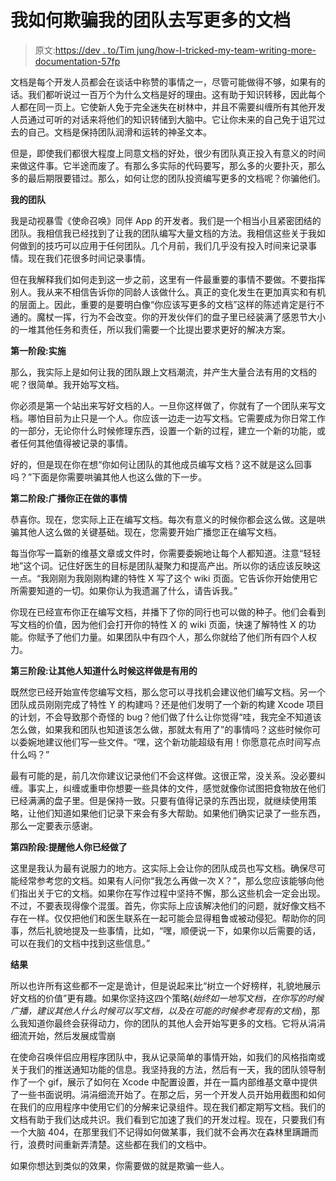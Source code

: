 # 我如何欺骗我的团队去写更多的文档

> 原文:[https://dev . to/Tim jung/how-I-tricked-my-team-writing-more-documentation-57fp](https://dev.to/timjung/how-i-tricked-my-team-into-writing-more-documentation-57fp)

文档是每个开发人员都会在谈话中称赞的事情之一，尽管可能做得不够，如果有的话。我们都听说过一百万个为什么文档是好的理由。这有助于知识转移，因此每个人都在同一页上。它使新人免于完全迷失在树林中，并且不需要纠缠所有其他开发人员通过可听的对话来将他们的知识转储到大脑中。它让你未来的自己免于诅咒过去的自己。文档是保持团队润滑和运转的神圣文本。

但是，即使我们都很大程度上同意文档的好处，很少有团队真正投入有意义的时间来做这件事。它半途而废了。有那么多实际的代码要写，那么多的火要扑灭，那么多的最后期限要错过。那么，如何让您的团队投资编写更多的文档呢？你骗他们。

**我的团队**

我是动视暴雪《使命召唤》同伴 App 的开发者。我们是一个相当小且紧密团结的团队。我相信我已经找到了让我的团队编写大量文档的方法。我相信这些关于我如何做到的技巧可以应用于任何团队。几个月前，我们几乎没有投入时间来记录事情。现在我们花很多时间记录事情。

但在我解释我们如何走到这一步之前，这里有一件最重要的事情不要做。不要指挥别人。我从来不相信告诉你的同龄人该做什么。真正的变化发生在更加真实和有机的层面上。因此，重要的是要明白像“你应该写更多的文档”这样的陈述肯定是行不通的。魔杖一挥，行为不会改变。你的开发伙伴们的盘子里已经装满了感恩节大小的一堆其他任务和责任，所以我们需要一个比提出要求更好的解决方案。

**第一阶段:实施**

那么，我实际上是如何让我的团队跟上文档潮流，并产生大量合法有用的文档的呢？很简单。我开始写文档。

你必须是第一个站出来写好文档的人。一旦你这样做了，你就有了一个团队来写文档。哪怕目前为止只是一个人。你应该一边走一边写文档。它需要成为你日常工作的一部分，无论你什么时候修理东西，设置一个新的过程，建立一个新的功能，或者任何其他值得被记录的事情。

好的，但是现在你在想“你如何让团队的其他成员编写文档？这不就是这么回事吗？”下面是你需要哄骗其他人也这么做的下一步。

**第二阶段:广播你正在做的事情**

恭喜你。现在，您实际上正在编写文档。每次有意义的时候你都会这么做。这是哄骗其他人这么做的关键基础。现在，您需要开始广播您正在编写文档。

每当你写一篇新的维基文章或文件时，你需要委婉地让每个人都知道。注意“轻轻地”这个词。记住好医生的目标是团队凝聚力和提高产出。所以你的话应该反映这一点。“我刚刚为我刚刚构建的特性 X 写了这个 wiki 页面。它告诉你开始使用它所需要知道的一切。如果你认为我遗漏了什么，请告诉我。”

你现在已经宣布你正在编写文档，并播下了你的同行也可以做的种子。他们会看到写文档的价值，因为他们会打开你的特性 X 的 wiki 页面，快速了解特性 X 的功能。你赋予了他们力量。如果团队中有四个人，那么你就给了他们所有四个人权力。

**第三阶段:让其他人知道什么时候这样做是有用的**

既然您已经开始宣传您编写文档，那么您可以寻找机会建议他们编写文档。另一个团队成员刚刚完成了特性 Y 的构建吗？还是他们发明了一个新的构建 Xcode 项目的计划，不会导致那个奇怪的 bug？他们做了什么让你觉得“哇，我完全不知道该怎么做，如果我和团队也知道该怎么做，那就太有用了”的事情吗？这些时候你可以委婉地建议他们写一些文件。“嘿，这个新功能超级有用！你愿意花点时间写点什么吗？”

最有可能的是，前几次你建议记录他们不会这样做。这很正常，没关系。没必要纠缠。事实上，纠缠或重申你想要一些具体的文件，感觉就像你试图把食物放在他们已经满满的盘子里。但是保持一致。只要有值得记录的东西出现，就继续使用策略，让他们知道如果他们记录下来会有多大帮助。如果他们确实记录了一些东西，那么一定要表示感谢。

**第四阶段:提醒他人你已经做了**

这里是我认为最有说服力的地方。这实际上会让你的团队成员也写文档。确保尽可能经常参考您的文档。如果有人问你“我怎么再做一次 X？”，那么您应该能够向他们指出关于它的文档。如果你在写作过程中坚持不懈，那么这些机会一定会出现。不过，不要表现得像个混蛋。首先，你实际上应该解决他们的问题，就好像文档不存在一样。仅仅把他们和医生联系在一起可能会显得粗鲁或被动侵犯。帮助你的同事，然后礼貌地提及一些事情，比如，“嘿，顺便说一下，如果你以后需要的话，可以在我们的文档中找到这些信息。”

**结果**

所以也许所有这些都不一定是诡计，但是说起来比“树立一个好榜样，礼貌地展示好文档的价值”更有趣。如果你坚持这四个策略(*始终如一地写文档，在你写的时候广播，建议其他人什么时候可以写文档，以及在可能的时候参考现有的文档*)，那么我知道你最终会获得动力，你的团队的其他人会开始写更多的文档。它将从涓涓细流开始，然后发展成雪崩

在使命召唤伴侣应用程序团队中，我从记录简单的事情开始，如我们的风格指南或关于我们的推送通知功能的信息。我坚持我的方法，然后有一天，我的团队领导制作了一个 gif，展示了如何在 Xcode 中配置设置，并在一篇内部维基文章中提供了一些书面说明。涓涓细流开始了。在那之后，另一个开发人员开始用截图和如何在我们的应用程序中使用它们的分解来记录组件。现在我们都定期写文档。我们的文档有助于我们达成共识。我们看到它加速了我们的开发过程。现在，只要我们有一个大脑 404，在那里我们不记得如何做某事，我们就不会再次在森林里蹒跚而行，浪费时间重新弄清楚。这些都在我们的文档中。

如果你想达到类似的效果，你需要做的就是欺骗一些人。